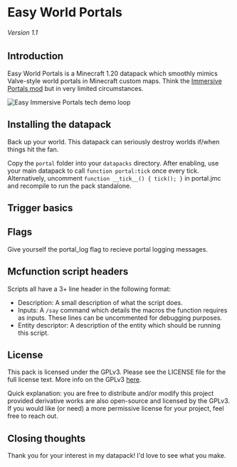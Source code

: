 # Easy World Portals
###### Version 1.1

## Introduction
Easy World Portals is a Minecraft 1.20 datapack which smoothly mimics Valve-style world portals in Minecraft custom maps. Think the [Immersive Portals mod](https://www.curseforge.com/minecraft/mc-mods/immersive-portals-mod) but in very limited circumstances.

![Easy Immersive Portals tech demo loop](https://media.giphy.com/media/dxCX2rSzDldCnzxSr5/giphy.gif)

## Installing the datapack
Back up your world. This datapack can seriously destroy worlds if/when things hit the fan.

Copy the `portal` folder into your `datapacks` directory. After enabling, use your main datapack to call `function portal:tick` once every tick. Alternatively, uncomment `function __tick__() { tick(); }` in portal.jmc and recompile to run the pack standalone.

## Trigger basics

## Flags
Give yourself the portal_log flag to recieve portal logging messages.

## Mcfunction script headers
Scripts all have a 3+ line header in the following format:
- Description: A small description of what the script does.
- Inputs: A `/say` command which details the macros the function requires as inputs. These lines can be uncommented for debugging purposes.
- Entity descriptor: A description of the entity which should be running this script.

## License
This pack is licensed under the GPLv3. Please see the LICENSE file for the full license text. More info on the GPLv3 [here](https://choosealicense.com/licenses/gpl-3.0/).

Quick explanation: you are free to distribute and/or modify this project provided derivative works are also open-source and licensed by the GPLv3. If you would like (or need) a more permissive license for your project, feel free to reach out.

## Closing thoughts
Thank you for your interest in my datapack! I'd love to see what you make.